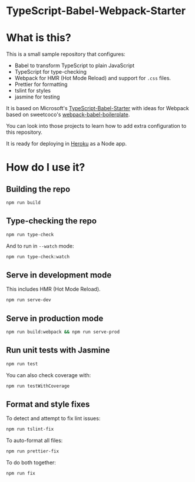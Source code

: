 # TypeScript-Babel-Webpack-Starter

# What is this?

This is a small sample repository that configures:

- Babel to transform TypeScript to plain JavaScript
- TypeScript for type-checking
- Webpack for HMR (Hot Mode Reload) and support for `.css` files.
- Prettier for formatting
- tslint for styles
- jasmine for testing

It is based on Microsoft's
[TypeScript-Babel-Starter](https://github.com/microsoft/TypeScript-Babel-Starter)
with ideas for Webpack based on sweetcoco's
[webpack-babel-boilerplate](https://github.com/sweetcoco/webpack-babel-boilerplate).

You can look into those projects to learn how to add extra configuration to this
repository.

It is ready for deploying in [Heroku](https://www.heroku.com/) as a Node app.

# How do I use it?

## Building the repo

```sh
npm run build
```

## Type-checking the repo

```sh
npm run type-check
```

And to run in `--watch` mode:

```sh
npm run type-check:watch
```

## Serve in development mode

This includes HMR (Hot Mode Reload).

```sh
npm run serve-dev
```

## Serve in production mode

```sh
npm run build:webpack && npm run serve-prod
```

## Run unit tests with Jasmine

```sh
npm run test
```

You can also check coverage with:

```sh
npm run testWithCoverage
```

## Format and style fixes

To detect and attempt to fix lint issues:

```sh
npm run tslint-fix
```

To auto-format all files:

```sh
npm run prettier-fix
```

To do both together:

```sh
npm run fix
```
